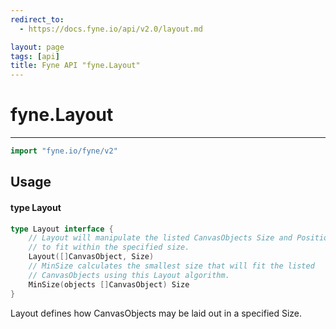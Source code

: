 ```yaml
---
redirect_to:
  - https://docs.fyne.io/api/v2.0/layout.md

layout: page
tags: [api]
title: Fyne API "fyne.Layout"
---
```



# fyne.Layout
---
```go
import "fyne.io/fyne/v2"
```

## Usage

#### type Layout

```go
type Layout interface {
	// Layout will manipulate the listed CanvasObjects Size and Position
	// to fit within the specified size.
	Layout([]CanvasObject, Size)
	// MinSize calculates the smallest size that will fit the listed
	// CanvasObjects using this Layout algorithm.
	MinSize(objects []CanvasObject) Size
}
```

Layout defines how CanvasObjects may be laid out in a specified Size.
